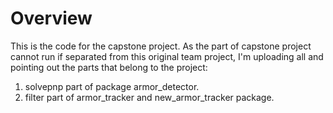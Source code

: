 # Overview

This is the code for the capstone project. As the part of capstone project cannot run if separated from this original team project, I'm uploading all and pointing out the parts that belong to the project:
1. solvepnp part of package armor_detector.
2. filter part of armor_tracker and new_armor_tracker package.